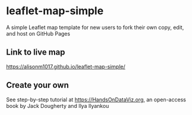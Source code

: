 # leaflet-map-simple
A simple Leaflet map template for new users to fork their own copy, edit, and host on GitHub Pages

## Link to live map 
https://alisonm1017.github.io/leaflet-map-simple/

## Create your own
See step-by-step tutorial at https://HandsOnDataViz.org, an open-access book by Jack Dougherty and Ilya Ilyankou
